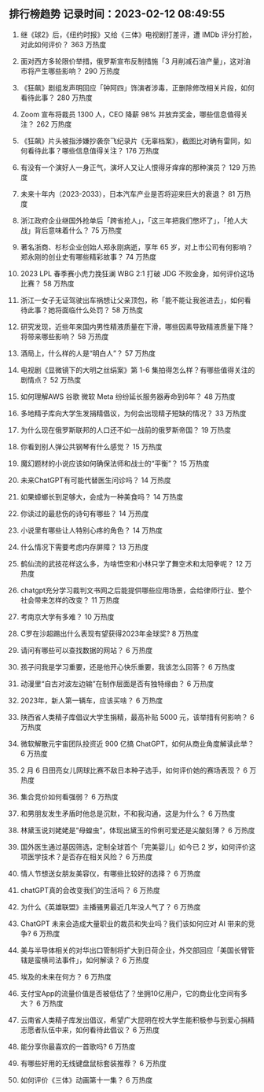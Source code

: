 
## 排行榜趋势 记录时间：2023-02-12 08:49:55
  
  1. 继《球2》后，《纽约时报》又给《三体》电视剧打差评，遭 IMDb 评分打脸，对此如何评价？ 363 万热度
    
  2. 面对西方多轮限价举措，俄罗斯宣布反制措施「3 月削减石油产量」，这对油市将产生哪些影响？ 290 万热度
    
  3. 《狂飙》剧组发声明回应「钟阿四」饰演者涉毒，正删除修改相关片段，如何看待此事？ 280 万热度
    
  4. Zoom 宣布将裁员 1300 人，CEO 降薪 98% 并放弃奖金，哪些信息值得关注？ 262 万热度
    
  5. 《狂飙》片头被指涉嫌抄袭奈飞纪录片《无辜档案》，截图比对确有雷同，如何看待此事？哪些信息值得关注？ 176 万热度
    
  6. 有没有一个演好人一身正气，演坏人又让人恨得牙痒痒的那种演员？ 129 万热度
    
  7. 未来十年内（2023-2033），日本汽车产业是否将迎来巨大的衰退？ 81 万热度
    
  8. 浙江政府企业继国外抢单后「跨省抢人」，「这三年把我们憋坏了」，「抢人大战」背后意味着什么？ 75 万热度
    
  9. 著名浙商、杉杉企业创始人郑永刚病逝，享年 65 岁，对上市公司有何影响？郑永刚的创业史有哪些精彩故事？ 74 万热度
    
  10. 2023 LPL 春季赛小虎力挽狂澜 WBG 2:1 打破 JDG 不败金身，如何评价这场比赛？ 58 万热度
    
  11. 浙江一女子无证驾驶出车祸想让父亲顶包，称「能不能让我爸进去」，如何看待此事？她将面临什么处罚？ 58 万热度
    
  12. 研究发现，近些年来国内男性精液质量在下滑，哪些因素导致精液质量下降？将带来哪些影响？ 58 万热度
    
  13. 酒局上，什么样的人是“明白人”？ 57 万热度
    
  14. 电视剧《显微镜下的大明之丝绢案》第 1-6 集拍得怎么样？有哪些值得关注的剧情点？ 52 万热度
    
  15. 如何理解AWS 谷歌 微软 Meta 纷纷延长服务器寿命到6年？ 48 万热度
    
  16. 多地精子库向大学生发捐精倡议，为何会出现精子短缺的情况？ 33 万热度
    
  17. 为什么现在俄罗斯联邦的人口还不如一战前的俄罗斯帝国？ 19 万热度
    
  18. 你看到别人弹公共钢琴有什么感觉？ 15 万热度
    
  19. 魔幻题材的小说应该如何确保法师和战士的“平衡”？ 15 万热度
    
  20. 未来ChatGPT有可能代替医生问诊吗？ 14 万热度
    
  21. 如果蟑螂长到足够大，会成为一种美食吗？ 14 万热度
    
  22. 你读过的最悲伤的诗句有哪些？ 14 万热度
    
  23. 小说里有哪些让人特别心疼的角色？ 14 万热度
    
  24. 什么情况下需要考虑内存屏障？ 13 万热度
    
  25. 鹤仙流的武技花样这么多，为啥悟空和小林只学了舞空术和太阳拳呢？ 12 万热度
    
  26. chatgpt充分学习裁判文书网之后能提供哪些应用场景，会给律师行业、整个社会带来怎样的改变？ 11 万热度
    
  27. 考南京大学有多难？ 10 万热度
    
  28. C罗在沙超踢出什么表现有望获得2023年金球奖? 8 万热度
    
  29. 请问有哪些可以查找数据的网站？ 6 万热度
    
  30. 孩子问我是学习重要，还是他开心快乐重要，我该怎么回答？ 6 万热度
    
  31. 动漫里“自古对波左边输”在制作层面是否有独特缘由？ 6 万热度
    
  32. 2023年，新人第一辆车，应该买啥？ 6 万热度
    
  33. 陕西省人类精子库倡议大学生捐精，最高补贴 5000 元，该举措有何影响？ 6 万热度
    
  34. 微软解散元宇宙团队投资近 900 亿搞 ChatGPT，如何从商业角度解读此举？ 6 万热度
    
  35. 2 月 6 日田亮女儿网球比赛不敌日本种子选手，如何评价她的赛场表现？ 6 万热度
    
  36. 集合竞价如何看强弱？ 6 万热度
    
  37. 和男朋友发生矛盾时他总是沉默，不和我沟通，这是为什么？ 6 万热度
    
  38. 林黛玉说刘姥姥是“母蝗虫”，体现出黛玉的伶俐可爱还是尖酸刻薄？ 6 万热度
    
  39. 国外医生通过基因筛选，定制全球首个「完美婴儿」如今已 2 岁，如何评价这项医学技术？是否存在相关风险？ 6 万热度
    
  40. 情人节想送女朋友美容仪，有哪些比较好的选择？ 6 万热度
    
  41. chatGPT真的会改变我们的生活吗？ 6 万热度
    
  42. 为什么《英雄联盟》主播骚男最近几年没人气了？ 6 万热度
    
  43. ChatGPT 未来会造成大量职业的裁员和失业吗？我们该如何应对 AI 带来的竞争? 6 万热度
    
  44. 美与半导体相关的对华出口管制将扩大到日荷企业，外交部回应「美国长臂管辖是蛮横司法事件」，如何解读？ 6 万热度
    
  45. 埃及的未来在何方？ 6 万热度
    
  46. 支付宝App的流量价值是否被低估了？坐拥10亿用户，它的商业化空间有多大？ 6 万热度
    
  47. 云南省人类精子库发出倡议，希望广大昆明在校大学生能积极参与到爱心捐精志愿者队伍中来，如何看待此倡议？ 6 万热度
    
  48. 能分享你最喜欢的一首歌吗? 6 万热度
    
  49. 有哪些好用的无线键盘鼠标套装推荐？ 6 万热度
    
  50. 如何评价《三体》动画第十一集？ 6 万热度
    